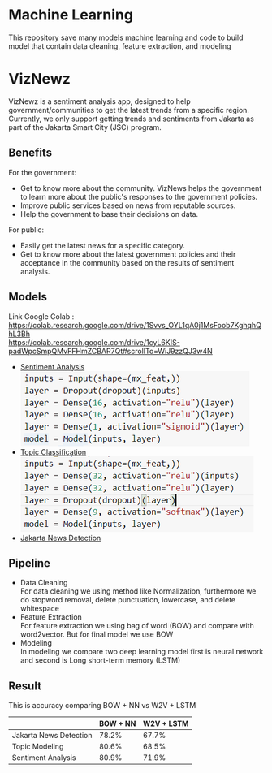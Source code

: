 # Machine Learning
This repository save many models machine learning and code to build model that contain data cleaning, feature extraction, and modeling

# VizNewz
VizNewz is a sentiment analysis app, designed to help government/communities to get the latest trends from a specific region. Currently, we only support getting trends and sentiments from Jakarta as part of the Jakarta Smart City (JSC) program.

## Benefits
For the government:
- Get to know more about the community. VizNews helps the government to learn more about the public's responses to the government policies.
- Improve public services based on news from reputable sources.
- Help the government to base their decisions on data.

For public:
- Easily get the latest news for a specific category.
- Get to know more about the latest government policies and their acceptance in the community based on the results of sentiment analysis.

## Models
Link Google Colab : <br>
https://colab.research.google.com/drive/1Svvs_OYL1qA0j1MsFoob7KghqhQhL3Bh <br>
https://colab.research.google.com/drive/1cyL6KIS-padWpcSmpQMvFFHmZCBAR7Qt#scrollTo=WiJ9zzQJ3w4N <br>

- [Sentiment Analysis](https://github.com/marsathoriq/Klasifikasi-Berita/blob/main/Sentiment%20Analysis%20Model/Sentiment_Analysis.ipynb)
  <br> <img src="res/sentiment_analysis_model.PNG" />
- [Topic Classification](https://github.com/marsathoriq/Klasifikasi-Berita/blob/main/Topic%20Classification%20Model/Topic_Classification.ipynb)
  <br> <img src="res/topic_classification_model.PNG" />
- [Jakarta News Detection]()


## Pipeline
- Data Cleaning <br>
For data cleaning we using method like Normalization, furthermore we do stopword removal, delete punctuation, lowercase, and delete whitespace
- Feature Extraction <br>
For feature extraction we using bag of word (BOW) and compare with word2vector. But for final model we use BOW
- Modeling <br>
In modeling we compare two deep learning model first is neural network and second is Long short-term memory (LSTM)


## Result 
This is accuracy comparing BOW + NN vs W2V + LSTM

|                        | BOW + NN | W2V + LSTM |
|------------------------|----------|------------|
| Jakarta News Detection |   78.2%  |    67.7%   |
| Topic Modeling         |   80.6%  |    68.5%   |
| Sentiment Analysis     |   80.9%  |    71.9%   |
